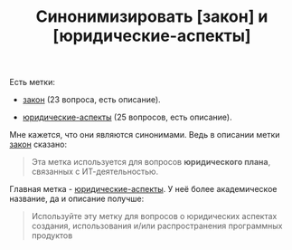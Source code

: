 ﻿---
title: "Синонимизировать [закон] и [юридические-аспекты]"
se.owner.user_id: 532877
se.owner.display_name: "Зонтик"
se.owner.link: "https://ru.meta.stackoverflow.com/users/532877/%d0%97%d0%be%d0%bd%d1%82%d0%b8%d0%ba"
se.link: "https://ru.meta.stackoverflow.com/questions/13014/%d0%a1%d0%b8%d0%bd%d0%be%d0%bd%d0%b8%d0%bc%d0%b8%d0%b7%d0%b8%d1%80%d0%be%d0%b2%d0%b0%d1%82%d1%8c-%d0%b7%d0%b0%d0%ba%d0%be%d0%bd-%d0%b8-%d1%8e%d1%80%d0%b8%d0%b4%d0%b8%d1%87%d0%b5%d1%81%d0%ba%d0%b8%d0%b5-%d0%b0%d1%81%d0%bf%d0%b5%d0%ba%d1%82%d1%8b"
se.question_id: 13014
se.post_type: question
---
<p>Есть метки:</p>
<ul>
<li><p><a href="https://ru.stackoverflow.com/questions/tagged/%d0%b7%d0%b0%d0%ba%d0%be%d0%bd" class="post-tag" title="показать вопросы с меткой [закон]" aria-label="показать вопросы с меткой [закон]" rel="tag" aria-labelledby="tag-закон-tooltip-container">закон</a> (23 вопроса, есть описание).</p>
</li>
<li><p><a href="https://ru.stackoverflow.com/questions/tagged/%d1%8e%d1%80%d0%b8%d0%b4%d0%b8%d1%87%d0%b5%d1%81%d0%ba%d0%b8%d0%b5-%d0%b0%d1%81%d0%bf%d0%b5%d0%ba%d1%82%d1%8b" class="post-tag" title="показать вопросы с меткой [юридические-аспекты]" aria-label="показать вопросы с меткой [юридические-аспекты]" rel="tag" aria-labelledby="tag-юридические-аспекты-tooltip-container">юридические-аспекты</a> (25 вопросов, есть описание).</p>
</li>
</ul>
<p>Мне кажется, что они являются синонимами. Ведь в описании метки <a href="https://ru.stackoverflow.com/questions/tagged/%d0%b7%d0%b0%d0%ba%d0%be%d0%bd" class="post-tag" title="показать вопросы с меткой [закон]" aria-label="показать вопросы с меткой [закон]" rel="tag" aria-labelledby="tag-закон-tooltip-container">закон</a> сказано:</p>
<blockquote>
<p>Эта метка используется для вопросов <strong>юридического плана</strong>, связанных с ИТ-деятельностью.</p>
</blockquote>
<p>Главная метка - <a href="https://ru.stackoverflow.com/questions/tagged/%d1%8e%d1%80%d0%b8%d0%b4%d0%b8%d1%87%d0%b5%d1%81%d0%ba%d0%b8%d0%b5-%d0%b0%d1%81%d0%bf%d0%b5%d0%ba%d1%82%d1%8b" class="post-tag" title="показать вопросы с меткой [юридические-аспекты]" aria-label="показать вопросы с меткой [юридические-аспекты]" rel="tag" aria-labelledby="tag-юридические-аспекты-tooltip-container">юридические-аспекты</a>. У неё более академическое название, да и описание получше:</p>
<blockquote>
<p>Используйте эту метку для вопросов о юридических аспектах создания, использования и/или распространения программных продуктов</p>
</blockquote>

